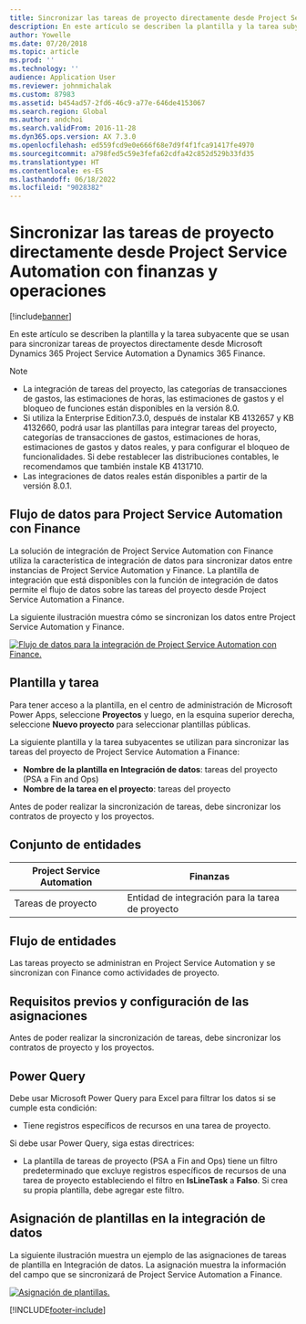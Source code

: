```yaml
---
title: Sincronizar las tareas de proyecto directamente desde Project Service Automation con finanzas y operaciones
description: En este artículo se describen la plantilla y la tarea subyacente que se usan para sincronizar tareas de proyectos directamente desde Microsoft Microsoft Dynamics 365 Project Service Automation a Dynamics 365 Finance.
author: Yowelle
ms.date: 07/20/2018
ms.topic: article
ms.prod: ''
ms.technology: ''
audience: Application User
ms.reviewer: johnmichalak
ms.custom: 87983
ms.assetid: b454ad57-2fd6-46c9-a77e-646de4153067
ms.search.region: Global
ms.author: andchoi
ms.search.validFrom: 2016-11-28
ms.dyn365.ops.version: AX 7.3.0
ms.openlocfilehash: ed559fcd9e0e666f68e7d9f4f1fca91417fe4970
ms.sourcegitcommit: a798fed5c59e3fefa62cdfa42c852d529b33fd35
ms.translationtype: HT
ms.contentlocale: es-ES
ms.lasthandoff: 06/18/2022
ms.locfileid: "9028382"
---
```

# <a name="synchronize-project-tasks-directly-from-project-service-automation-to-finance-and-operations"></a>Sincronizar las tareas de proyecto directamente desde Project Service Automation con finanzas y operaciones

[!include[banner](../includes/banner.md)]

En este artículo se describen la plantilla y la tarea subyacente que se usan para sincronizar tareas de proyectos directamente desde Microsoft Dynamics 365 Project Service Automation a Dynamics 365 Finance.

> [!NOTE]
> - La integración de tareas del proyecto, las categorías de transacciones de gastos, las estimaciones de horas, las estimaciones de gastos y el bloqueo de funciones están disponibles en la versión 8.0.
> - Si utiliza la Enterprise Edition7.3.0, después de instalar KB 4132657 y KB 4132660, podrá usar las plantillas para integrar tareas del proyecto, categorías de transacciones de gastos, estimaciones de horas, estimaciones de gastos y datos reales, y para configurar el bloqueo de funcionalidades. Si debe restablecer las distribuciones contables, le recomendamos que también instale KB 4131710.
> - Las integraciones de datos reales están disponibles a partir de la versión 8.0.1.

## <a name="data-flow-for-project-service-automation-to-finance"></a>Flujo de datos para Project Service Automation con Finance

La solución de integración de Project Service Automation con Finance utiliza la característica de integración de datos para sincronizar datos entre instancias de Project Service Automation y Finance. La plantilla de integración que está disponibles con la función de integración de datos permite el flujo de datos sobre las tareas del proyecto desde Project Service Automation a Finance.

La siguiente ilustración muestra cómo se sincronizan los datos entre Project Service Automation y Finance.

[![Flujo de datos para la integración de Project Service Automation con Finance.](./media/ProjectTasksFlow.png)](./media/ProjectTasksFlow.png)

## <a name="template-and-task"></a>Plantilla y tarea

Para tener acceso a la plantilla, en el centro de administración de Microsoft Power Apps, seleccione **Proyectos** y luego, en la esquina superior derecha, seleccione **Nuevo proyecto** para seleccionar plantillas públicas.

La siguiente plantilla y la tarea subyacentes se utilizan para sincronizar las tareas del proyecto de Project Service Automation a Finance:

- **Nombre de la plantilla en Integración de datos**: tareas del proyecto (PSA a Fin and Ops)
- **Nombre de la tarea en el proyecto**: tareas del proyecto

Antes de poder realizar la sincronización de tareas, debe sincronizar los contratos de proyecto y los proyectos.

## <a name="entity-set"></a>Conjunto de entidades

| Project Service Automation | Finanzas                             |
|----------------------------|-------------------------------------|
| Tareas de proyecto              | Entidad de integración para la tarea de proyecto |

## <a name="entity-flow"></a>Flujo de entidades

Las tareas proyecto se administran en Project Service Automation y se sincronizan con Finance como actividades de proyecto.

## <a name="prerequisites-and-mapping-setup"></a>Requisitos previos y configuración de las asignaciones

Antes de poder realizar la sincronización de tareas, debe sincronizar los contratos de proyecto y los proyectos.

## <a name="power-query"></a>Power Query

Debe usar Microsoft Power Query para Excel para filtrar los datos si se cumple esta condición:

- Tiene registros específicos de recursos en una tarea de proyecto.

Si debe usar Power Query, siga estas directrices:

- La plantilla de tareas de proyecto (PSA a Fin and Ops) tiene un filtro predeterminado que excluye registros específicos de recursos de una tarea de proyecto estableciendo el filtro en **IsLineTask** a **Falso**. Si crea su propia plantilla, debe agregar este filtro.

## <a name="template-mapping-in-data-integration"></a>Asignación de plantillas en la integración de datos

La siguiente ilustración muestra un ejemplo de las asignaciones de tareas de plantilla en Integración de datos. La asignación muestra la información del campo que se sincronizará de Project Service Automation a Finance.

[![Asignación de plantillas.](./media/ProjectTasksMapping.png)](./media/ProjectTasksMapping.png)


[!INCLUDE[footer-include](../includes/footer-banner.md)]
